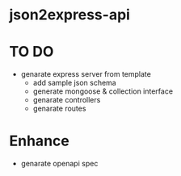 # json2express-api
 
# TO DO
- genarate express server from template
    - add sample json schema
    - generate mongoose & collection interface
    - genarate controllers
    - genarate routes

# Enhance
- genarate openapi spec
